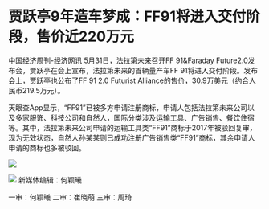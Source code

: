 # 贾跃亭9年造车梦成：FF91将进入交付阶段，售价近220万元

中国经济周刊-经济网讯 5月31日，法拉第未来召开FF 91&Faraday Future2.0发布会，贾跃亭在会上宣布，法拉第未来的首辆量产车FF
91将进入交付阶段。发布会上，贾跃亭也公布了FF 91 2.0 Futurist Alliance的售价，30.9万美元（约合人民币219.5万元）。

天眼查App显示，“FF91”已被多方申请注册商标，申请人包括法拉第未来公司以及多家服饰、科技公司和自然人，国际分类涉及运输工具、广告销售、餐饮住宿等。其中，法拉第未来公司申请的运输工具类“FF91”商标于2017年被驳回复审，现为无效状态，自然人孙某某则已成功注册广告销售类“FF91”商标，其余申请人申请的商标也多被驳回。

![](https://inews.gtimg.com/om_bt/OP118OJnkfo40PGJipbco0xSqO_xX1tdPQgWcNiX8yp2kAA/1000)

![](https://inews.gtimg.com/om_bt/Oobl-mU4-rT0-1q5C_gJq_XfKgP_Q03Y84j8VKaehlLlcAA/1000)
新媒体编辑：何颖曦

一审：何颖曦 二审：崔晓萌 三审：周琦


